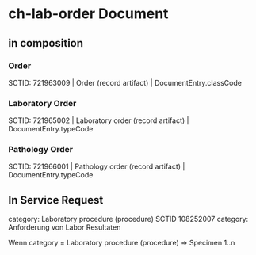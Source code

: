 # ch-lab-order Document

## in composition

### Order

SCTID: 721963009 | Order (record artifact) | DocumentEntry.classCode

### Laboratory Order

SCTID: 721965002 | Laboratory order (record artifact) | DocumentEntry.typeCode

### Pathology Order

SCTID: 721966001 | Pathology order (record artifact) | DocumentEntry.typeCode

## In Service Request

category: Laboratory procedure (procedure)  SCTID 108252007
category: Anforderung von Labor Resultaten

Wenn category = Laboratory procedure (procedure) => Specimen 1..n

